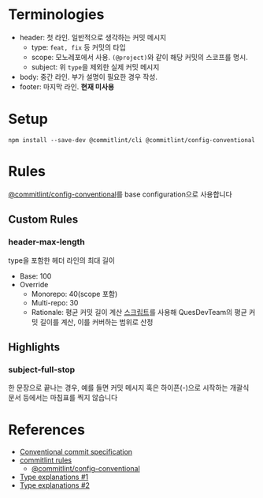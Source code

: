 # Terminologies
- header: 첫 라인. 일반적으로 생각하는 커밋 메시지
  - type: `feat, fix` 등 커밋의 타입
  - scope: 모노레포에서 사용. `(@project)`와 같이 해당 커밋의 스코프를 명시.
  - subject: 위 `type`을 제외한 실제 커밋 메시지
- body: 중간 라인. 부가 설명이 필요한 경우 작성.
- footer: 마지막 라인. **현재 미사용**

# Setup
```console
npm install --save-dev @commitlint/cli @commitlint/config-conventional
```

# Rules
[@commitlint/config-conventional](https://github.com/conventional-changelog/commitlint/tree/master/%40commitlint/config-conventional)를 base configuration으로 사용합니다

## Custom Rules
### header-max-length
type을 포함한 헤더 라인의 최대 길이

- Base: 100
- Override
  - Monorepo: 40(scope 포함)
  - Multi-repo: 30
  - Rationale: 평균 커밋 길이 계산 [스크립트](https://gist.github.com/crowjdh/dc072fc362c063ea6ede0d3dcb3808c8)를 사용해 QuesDevTeam의 평균 커밋 길이를 계산, 이를 커버하는 범위로 산정

## Highlights
### subject-full-stop
한 문장으로 끝나는 경우, 예를 들면 커밋 메시지 혹은 하이픈(-)으로 시작하는 개괄식 문서 등에서는 마침표를 찍지 않습니다

# References
- [Conventional commit specification](https://www.conventionalcommits.org/en/v1.0.0/#specification)
- [commitlint rules](https://commitlint.js.org/#/reference-rules)
  - [@commitlint/config-conventional](https://github.com/conventional-changelog/commitlint/tree/master/%40commitlint/config-conventional)
- [Type explanations #1](https://platform.uno/docs/articles/uno-development/git-conventional-commits.html)
- [Type explanations #2](https://lean-lang.org/lean4/doc/dev/commit_convention.html)
